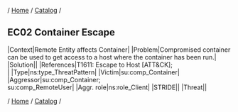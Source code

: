 / [Home](/acctp/) / [Catalog](/acctp/catalog/) /

## EC02 Container Escape

|Context|Remote Entity affects Container|
|Problem|Compromised container can be used to get access to a host where the container has been run.|
|Solution||
|References|T1611: Escape to Host [ATT&CK];<br />|
|Type|ns:type_ThreatPattern|
|Victim|su:comp_Container|
|Aggressor|su:comp_Container;<br /> su:comp_RemoteUser|
|Aggr. role|ns:role_Client|
|STRIDE||
|Threat||

/ [Home](/acctp/) / [Catalog](/acctp/catalog/) /
